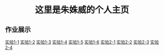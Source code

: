 
<html>
<head>
<meta charset="utf-8">
<title>我的主页</title>
</head>
<body>
  <h1 align="center">这里是朱姝威的个人主页</h1>
  <h2 align="left">作业展示</h2>
    <a href="sy1-1.html">实验1-1</a>
    <a href="sy1-2.html">实验1-2</a>
    <a href="sy1-3.html">实验1-3</a>
    <a href="sy1-4.html">实验1-4</a>
    <a href="sy1-5.html">实验1-5</a>
    <a href="sy1-6.html">实验1-6</a>
    <a href="sy2-1.html">实验2-1</a>
    <a href="sy2-2.html">实验2-2</a>
    <a href="sy2-3.html">实验2-3</a>
    <a href="sy2-4.html">实验2-4</a>
</body>
</html>
